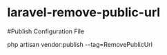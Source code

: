 # laravel-remove-public-url



#Publish Configuration File

php artisan vendor:publish --tag=RemovePublicUrl
